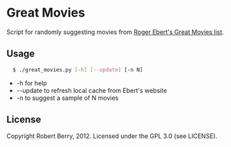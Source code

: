 # Great Movies

Script for randomly suggesting movies from
[Roger Ebert's Great Movies list](http://rogerebert.suntimes.com/apps/pbcs.dll/section?category=greatmovies_fulllist).

## Usage

```bash
  $ ./great_movies.py [-h] [--update] [-n N]
```

* -h for help
* --update to refresh local cache from Ebert's website
* -n to suggest a sample of N movies

## License

Copyright Robert Berry, 2012. Licensed under the GPL 3.0 (see LICENSE).
